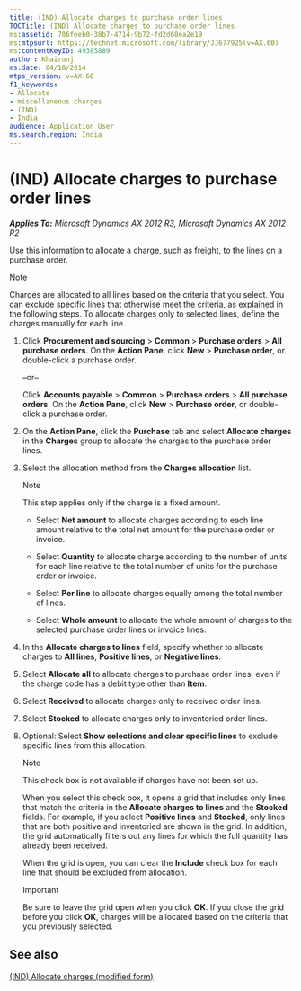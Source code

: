 ```yaml
---
title: (IND) Allocate charges to purchase order lines
TOCTitle: (IND) Allocate charges to purchase order lines
ms:assetid: 706feeb0-38b7-4714-9b72-fd2d68ea2e19
ms:mtpsurl: https://technet.microsoft.com/library/JJ677925(v=AX.60)
ms:contentKeyID: 49385889
author: Khairunj
ms.date: 04/18/2014
mtps_version: v=AX.60
f1_keywords:
- Allocate
- miscellaneous charges
- (IND)
- India
audience: Application User
ms.search.region: India
---
```


# (IND) Allocate charges to purchase order lines 


_**Applies To:** Microsoft Dynamics AX 2012 R3, Microsoft Dynamics AX 2012 R2_

Use this information to allocate a charge, such as freight, to the lines on a purchase order.


> [!NOTE]
> <P>Charges are allocated to all lines based on the criteria that you select. You can exclude specific lines that otherwise meet the criteria, as explained in the following steps. To allocate charges only to selected lines, define the charges manually for each line.</P>



1.  Click **Procurement and sourcing** \> **Common** \> **Purchase orders** \> **All purchase orders**. On the **Action Pane**, click **New** \> **Purchase order**, or double-click a purchase order.
    
    –or–
    
    Click **Accounts payable** \> **Common** \> **Purchase orders** \> **All purchase orders**. On the **Action Pane**, click **New** \> **Purchase order**, or double-click a purchase order.

2.  On the **Action Pane**, click the **Purchase** tab and select **Allocate charges** in the **Charges** group to allocate the charges to the purchase order lines.

3.  Select the allocation method from the **Charges allocation** list.
    

    > [!NOTE]
    > <P>This step applies only if the charge is a fixed amount.</P>

    
      - Select **Net amount** to allocate charges according to each line amount relative to the total net amount for the purchase order or invoice.
    
      - Select **Quantity** to allocate charge according to the number of units for each line relative to the total number of units for the purchase order or invoice.
    
      - Select **Per line** to allocate charges equally among the total number of lines.
    
      - Select **Whole amount** to allocate the whole amount of charges to the selected purchase order lines or invoice lines.

4.  In the **Allocate charges to lines** field, specify whether to allocate charges to **All lines**, **Positive lines**, or **Negative lines**.

5.  Select **Allocate all** to allocate charges to purchase order lines, even if the charge code has a debit type other than **Item**.

6.  Select **Received** to allocate charges only to received order lines.

7.  Select **Stocked** to allocate charges only to inventoried order lines.

8.  Optional: Select **Show selections and clear specific lines** to exclude specific lines from this allocation.
    

    > [!NOTE]
    > <P>This check box is not available if charges have not been set up.</P>

    
    When you select this check box, it opens a grid that includes only lines that match the criteria in the **Allocate charges to lines** and the **Stocked** fields. For example, if you select **Positive lines** and **Stocked**, only lines that are both positive and inventoried are shown in the grid. In addition, the grid automatically filters out any lines for which the full quantity has already been received.
    
    When the grid is open, you can clear the **Include** check box for each line that should be excluded from allocation.
    

    > [!IMPORTANT]
    > <P>Be sure to leave the grid open when you click <STRONG>OK</STRONG>. If you close the grid before you click <STRONG>OK</STRONG>, charges will be allocated based on the criteria that you previously selected.</P>



## See also

[(IND) Allocate charges (modified form)](https://technet.microsoft.com/library/jj677929\(v=ax.60\))

  


